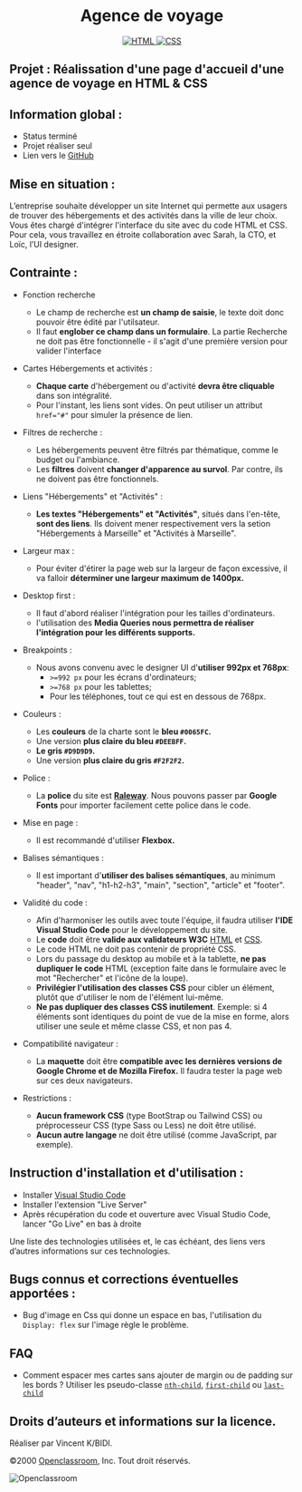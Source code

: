 <h1 align="center">Agence de voyage</h1>

<div align="center">
  <a href="https://devdocs.io/html/">
    <img src="https://img.shields.io/badge/html5%20-%23e34f26.svg?&style=for-the-badge&logo=html5&logoColor=white" alt="HTML" />
  </a>
  <a href="https://devdocs.io/css/">
    <img src="https://img.shields.io/badge/CSS3-1572B6?&style=for-the-badge&logo=css3&logoColor=white" alt="CSS" />
  </a>
</div>


## Projet : Réalissation d'une page d'accueil d'une agence de voyage en HTML &amp; CSS
## Information global :

- Status terminé
- Projet réaliser seul
- Lien vers le [GitHub](https://github.com/archi974/AgenceVoyage)

## Mise en situation :

L’entreprise souhaite développer un site Internet qui permette aux usagers de trouver des hébergements et des activités dans la ville de leur choix.
Vous êtes chargé d'intégrer l'interface du site avec du code HTML et CSS. Pour cela, vous travaillez en étroite collaboration avec Sarah, la CTO, et Loïc, l’UI designer. 

## Contrainte :

- Fonction recherche

  - Le champ de recherche est **un champ de saisie**, le texte doit donc pouvoir être édité par l'utilsateur.
  - Il faut **englober ce champ dans un formulaire**. La partie Recherche ne doit pas être fonctionnelle - il s'agit d'une première version pour valider l'interface

- Cartes Hébergements et activités :

  - **Chaque carte** d'hébergement ou d'activité **devra être cliquable** dans son intégralité.
  - Pour l'instant, les liens sont vides. On peut utiliser un attribut `href="#"` pour simuler la présence de lien.
  
- Filtres de recherche :

  - Les hébergements peuvent être filtrés par thématique, comme le budget ou l'ambiance.
  - Les **filtres** doivent **changer d'apparence au survol**. Par contre, ils ne doivent pas être fonctionnels.

- Liens "Hébergements" et "Activités" :

  - **Les textes "Hébergements" et "Activités"**, situés dans l'en-tête, **sont des liens**. Ils doivent mener respectivement vers la setion "Hébergements à Marseille" et "Activités à Marseille".

- Largeur max :

  - Pour éviter d'étirer la page web sur la largeur de façon excessive, il va falloir **déterminer une largeur maximum de 1400px.**

- Desktop first :

  - Il faut d'abord réaliser l'intégration pour les tailles d'ordinateurs.
  - l'utilisation des **Media Queries nous permettra de réaliser l'intégration pour les différents supports.**

- Breakpoints :

  - Nous avons convenu avec le designer UI d'**utiliser 992px et 768px**:
    - `>=992 px` pour les écrans d'ordinateurs;
    - `>=768 px` pour les tablettes;
    - Pour les téléphones, tout ce qui est en dessous de 768px.
    
- Couleurs :

  - Les **couleurs** de la charte sont le **bleu `#0065FC`.**
  - Une version **plus claire du bleu `#DEEBFF`.**
  - **Le gris `#D9D9D9`.**
  - Une version **plus claire du gris `#F2F2F2`.**
  
- Police :

  - La **police** du site est **[Raleway](https://fonts.google.com/specimen/Raleway)**. Nous pouvons passer par **Google Fonts** pour importer facilement cette police dans le code.

- Mise en page :

  - Il est recommandé d'utiliser **Flexbox.**

- Balises sémantiques :

  - Il est important d'**utiliser des balises sémantiques**, au minimum "header", "nav", "h1-h2-h3", "main", "section", "article" et "footer".
  
- Validité du code :

  - Afin d'harmoniser les outils avec toute l'équipe, il faudra utiliser **l'IDE Visual Studio Code** pour le développement du site.
  - Le **code** doit être **valide aux validateurs W3C** [HTML](https://validator.w3.org/) et [CSS](https://jigsaw.w3.org/css-validator/).
  - Le code HTML ne doit pas contenir de propriété CSS.
  - Lors du passage du desktop au mobile et à la tablette, **ne pas dupliquer le code** HTML (exception faite dans le formulaire avec le mot "Rechercher" et l'icône de la loupe).
  - **Privilégier l'utilisation des classes CSS** pour cibler un élément, plutôt que d'utiliser le nom de l'élément lui-même.
  - **Ne pas dupliquer des classes CSS inutilement**. Exemple: si 4 éléments sont identiques du point de vue de la mise en forme, alors utiliser une seule et même classe CSS, et non pas 4.
  
- Compatibilité navigateur :

  - La **maquette** doit être **compatible avec les dernières versions de Google Chrome et de Mozilla Firefox.** Il faudra tester la page web sur ces deux navigateurs.
  
- Restrictions :

  - **Aucun framework CSS** (type BootStrap ou Tailwind CSS) ou préprocesseur CSS (type Sass ou Less) ne doit être utilisé.
  - **Aucun autre langage** ne doit être utilisé (comme JavaScript, par exemple).

## Instruction d'installation et d'utilisation :

- Installer [Visual Studio Code](https://code.visualstudio.com/)
- Installer l'extension "Live Server"
- Après récupération du code et ouverture avec Visual Studio Code, lancer "Go Live" en bas à droite

Une liste des technologies utilisées et, le cas échéant, des liens vers d’autres informations sur ces technologies.
## Bugs connus et corrections éventuelles apportées :

  - Bug d'image en Css qui donne un espace en bas, l'utilisation du `Display: flex` sur l'image règle le problème.

## FAQ

  - Comment espacer mes cartes sans ajouter de margin ou de padding sur les bords ?
  Utiliser les pseudo-classe [`nth-child`](https://developer.mozilla.org/en-US/docs/Web/CSS/:nth-child), [`first-child`](https://developer.mozilla.org/en-US/docs/Web/CSS/:first-child) ou [`last-child`](https://developer.mozilla.org/en-US/docs/Web/CSS/:last-child)

## Droits d’auteurs et informations sur la licence.

Réaliser par Vincent K/BIDI.

©2000 [Openclassroom](https://openclassrooms.com/fr/), Inc. Tout droit réservés.


![Openclassroom](https://camo.githubusercontent.com/e47c349811ac404b8147bd362c598e61c7d20225df17499c6373b44f6ee08a3d/68747470733a2f2f31746f3170726f67726573732e66722f77702d636f6e74656e742f75706c6f6164732f323031392f30352f6f70656e636c617373726f6f6d732d65313535373736313233363135382e706e67)
